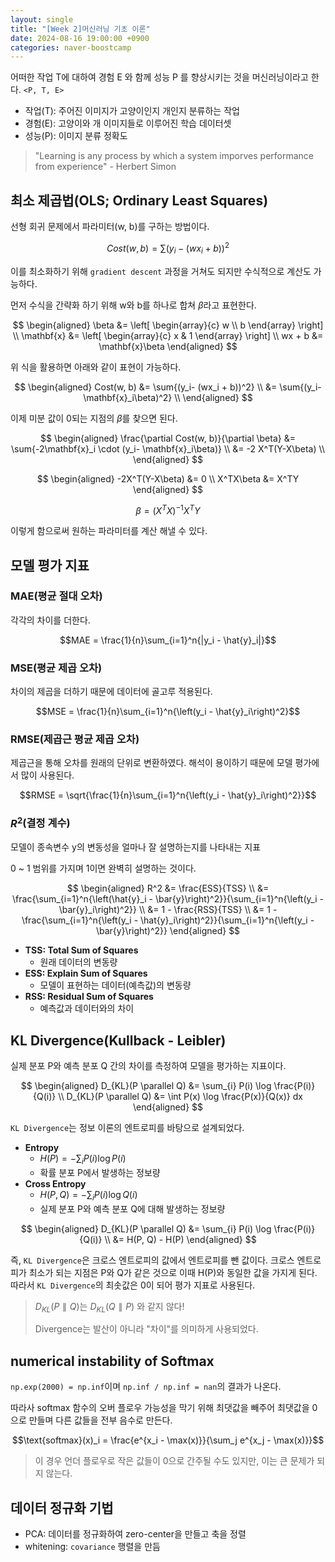```yaml
---
layout: single
title: "[Week 2]머신러닝 기초 이론"
date: 2024-08-16 19:00:00 +0900
categories: naver-boostcamp
---
```


어떠한 작업 T에 대하여 경험 E 와 함께 성능 P 를 향상시키는 것을 머신러닝이라고 한다. `<P, T, E>`

- 작업(T): 주어진 이미지가 고양이인지 개인지 분류하는 작업
- 경험(E): 고양이와 개 이미지들로 이루어진 학습 데이터셋
- 성능(P): 이미지 분류 정확도

> "Learning is any process by which a system imporves performance from experience" - Herbert Simon

## 최소 제곱법(OLS; Ordinary Least Squares)

선형 회귀 문제에서 파라미터(w, b)를 구하는 방법이다.

$$Cost(w, b) = \sum{(y_i- (wx_i + b))^2}$$

이를 최소화하기 위해 `gradient descent` 과정을 거쳐도 되지만 수식적으로 계산도 가능하다.

먼저 수식을 간략화 하기 위해 w와 b를 하나로 합쳐 $\beta$라고 표현한다.

$$
\begin{aligned}
\beta &= \left[
    \begin{array}{c} w \\ b \end{array}
    \right] \\
\mathbf{x} &= \left[
    \begin{array}{c} x & 1 \end{array}
    \right] \\
wx + b &= \mathbf{x}\beta
\end{aligned}
$$

위 식을 활용하면 아래와 같이 표현이 가능하다.

$$
\begin{aligned}
Cost(w, b) &= \sum{(y_i- (wx_i + b))^2} \\
           &= \sum{(y_i- \mathbf{x}_i\beta)^2} \\
\end{aligned}
$$

이제 미분 값이 0되는 지점의 $\beta$를 찾으면 된다.

$$
\begin{aligned}
\frac{\partial Cost(w, b)}{\partial \beta} &= \sum{-2\mathbf{x}_i \cdot (y_i- \mathbf{x}_i\beta)} \\
                                           &= -2 X^T(Y-X\beta) \\
\end{aligned}
$$

$$
\begin{aligned}
-2X^T(Y-X\beta) &= 0 \\
X^TX\beta &= X^TY
\end{aligned}
$$

$$\beta = (X^TX)^{-1}X^TY$$

이렇게 함으로써 원하는 파라미터를 계산 해낼 수 있다.

## 모델 평가 지표

### MAE(평균 절대 오차)

각각의 차이를 더한다.

$$MAE = \frac{1}{n}\sum_{i=1}^n{|y_i - \hat{y}_i|}$$

### MSE(평균 제곱 오차)

차이의 제곱을 더하기 때문에 데이터에 골고루 적용된다.

$$MSE = \frac{1}{n}\sum_{i=1}^n{\left(y_i - \hat{y}_i\right)^2}$$

### RMSE(제곱근 평균 제곱 오차)

제곱근을 통해 오차를 원래의 단위로 변환하였다. 해석이 용이하기 때문에 모델 평가에서 많이 사용된다.

$$RMSE = \sqrt{\frac{1}{n}\sum_{i=1}^n{\left(y_i - \hat{y}_i\right)^2}}$$

### $R^2$(결정 계수)

모델이 종속변수 y의 변동성을 얼마나 잘 설명하는지를 나타내는 지표

0 ~ 1 범위를 가지며 1이면 완벽히 설명하는 것이다.

$$
\begin{aligned}
R^2 &= \frac{ESS}{TSS} \\
    &= \frac{\sum_{i=1}^n{\left(\hat{y}_i - \bar{y}\right)^2}}{\sum_{i=1}^n{\left(y_i - \bar{y}_i\right)^2}} \\
    &= 1 - \frac{RSS}{TSS} \\
    &= 1 - \frac{\sum_{i=1}^n{\left(y_i - \hat{y}_i\right)^2}}{\sum_{i=1}^n{\left(y_i - \bar{y}\right)^2}}
\end{aligned}
$$

- **TSS: Total Sum of Squares**
  - 원래 데이터의 변동량
- **ESS: Explain Sum of Squares**
  - 모델이 표현하는 데이터(예측값)의 변동량
- **RSS: Residual Sum of Squares**
  - 예측값과 데이터와의 차이

## KL Divergence(Kullback - Leibler)

실제 분포 P와 예측 분포 Q 간의 차이를 측정하여 모델을 평가하는 지표이다.

$$
\begin{aligned}
D_{KL}(P \parallel Q) &= \sum_{i} P(i) \log \frac{P(i)}{Q(i)} \\
D_{KL}(P \parallel Q) &= \int P(x) \log \frac{P(x)}{Q(x)} dx
\end{aligned}
$$

`KL Divergence`는 정보 이론의 엔트로피를 바탕으로 설계되었다.

- **Entropy**
  - $H(P) = - \sum_{i} P(i) \log P(i)$
  - 확률 분포 P에서 발생하는 정보량
- **Cross Entropy**
  - $H(P, Q) = - \sum_{i} P(i) \log Q(i)$
  - 실제 분포 P와 예측 분포 Q에 대해 발생하는 정보량

$$
\begin{aligned}
D_{KL}(P \parallel Q) &= \sum_{i} P(i) \log \frac{P(i)}{Q(i)} \\
                      &= H(P, Q) - H(P)
\end{aligned}
$$

즉, `KL Divergence`은 크로스 엔트로피의 값에서 엔트로피를 뺀 값이다. 크로스 엔트로피가 최소가 되는 지점은 P와 Q가 같은 것으로 이때 H(P)와 동일한 값을 가지게 된다. 따라서 `KL Divergence`의 최솟값은 0이 되어 평가 지표로 사용된다.

> $D_{KL}(P \parallel Q)$는 $D_{KL}(Q \parallel P)$ 와 같지 않다!
>
> Divergence는 발산이 아니라 "차이"를 의미하게 사용되었다.

## numerical instability of Softmax

`np.exp(2000) = np.inf`이며 `np.inf / np.inf = nan`의 결과가 나온다.

따라사 softmax 함수의 오버 플로우 가능성을 막기 위해 최댓값을 빼주어 최댓값을 0으로 만들며 다른 값들을 전부 음수로 만든다.

$$\text{softmax}(x)_i = \frac{e^{x_i - \max(x)}}{\sum_j e^{x_j - \max(x)}}$$

> 이 경우 언더 플로우로 작은 값들이 0으로 간주될 수도 있지만, 이는 큰 문제가 되지 않는다.

## 데이터 정규화 기법

- PCA: 데이터를 정규화하여 zero-center을 만들고 축을 정렬
- whitening: `covariance` 행렬을 만듬
